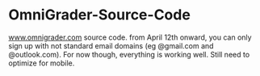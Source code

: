 ﻿# OmniGrader-Source-Code

www.omnigrader.com source code. from April 12th onward, you can only sign up with not standard email domains (eg @gmail.com and @outlook.com). For now though, everything is working well. Still need to optimize for mobile.

